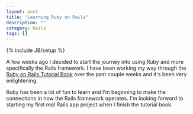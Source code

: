```yaml
---
layout: post
title: "Learning Ruby on Rails"
description: ""
category: Rails
tags: []
---
```

{% include JB/setup %}

A few weeks ago I decided to start the journey into using Ruby and more specifically the Rails framework. I have been working my way through the <a href="http://ruby.railstutorial.org/">Ruby on Rails Tutorial Book</a> over the past couple weeks and it's been very enlightening. 

Ruby has been a lot of fun to learn and I'm beginning to make the connections in how the Rails framework operates. I'm looking forward to starting my first real Rails app project when I finish the tutorial book. 